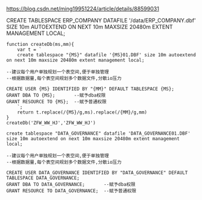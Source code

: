 https://blog.csdn.net/ming19951224/article/details/88599031

CREATE TABLESPACE ERP_COMPANY DATAFILE '/data/ERP_COMPANY.dbf' SIZE 10m AUTOEXTEND ON NEXT 10m MAXSIZE 20480m EXTENT MANAGEMENT LOCAL;



```
function createDb(ms,mm){
    var t = `
    create tablespace "{MS}" datafile '{MS}01.DBF' size 10m autoextend on next 10m maxsize 20480m extent management local;
 
--建议每个用户单独规划一个表空间,便于单独管理
--根据数据量,每个表空间规划多个数据文件,分散io压力
 
CREATE USER {MS} IDENTIFIED BY "{MM}" DEFAULT TABLESPACE {MS};
GRANT DBA TO {MS};       --赋予dba权限
GRANT RESOURCE TO {MS};  --赋予普通权限
    `;
    return t.replace(/{MS}/g,ms).replace(/{MM}/g,mm)
}
createDb('ZFW_WW_HJ','ZFW_WW_HJ') 

```

```
create tablespace "DATA_GOVERNANCE" datafile 'DATA_GOVERNANCE01.DBF' size 10m autoextend on next 10m maxsize 20480m extent management local;
 
--建议每个用户单独规划一个表空间,便于单独管理
--根据数据量,每个表空间规划多个数据文件,分散io压力
 
CREATE USER DATA_GOVERNANCE IDENTIFIED BY "DATA_GOVERNANCE" DEFAULT TABLESPACE DATA_GOVERNANCE;
GRANT DBA TO DATA_GOVERNANCE;       --赋予dba权限
GRANT RESOURCE TO DATA_GOVERNANCE;  --赋予普通权限
```